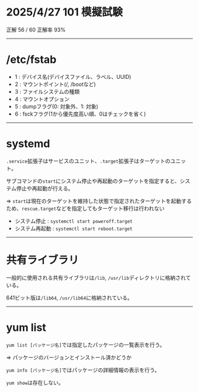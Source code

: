 # 2025/4/27 101 模擬試験

正解 56 / 60 正解率 93%

---

# /etc/fstab

- 1 : デバイス名(デバイスファイル、ラベル、UUID)
- 2 : マウントポイント(/, /bootなど)
- 3 : ファイルシステムの種類
- 4 : マウントオプション
- 5 : dumpフラグ(0: 対象外、1: 対象)
- 6  : fsckフラグ(1から優先度高い順、0はチェックを省く)

---

# systemd

`.service`拡張子はサービスのユニット、`.target`拡張子はターゲットのユニット。

サブコマンドの`start`にシステム停止や再起動のターゲットを指定すると、システム停止や再起動が行える。

=> `start`は現在のターゲットを維持した状態で指定されたターゲットを起動するため、`rescue.target`などを指定してもターゲット移行は行われない

- システム停止 : `systemctl start poweroff.target`
- システム再起動 : `systemctl start reboot.target`

---

# 共有ライブラリ

一般的に使用される共有ライブラリは`/lib`, `/usr/lib`ディレクトリに格納されている。

641ビット版は`/lib64`, `/usr/lib64`に格納されている。

---

# yum list

`yum list [パッケージ名]`では指定したパッケージの一覧表示を行う。

=> パッケージのバージョンとインストール済かどうか

`yum info [パッケージ名]`ではパッケージの詳細情報の表示を行う。

`yum show`は存在しない。


